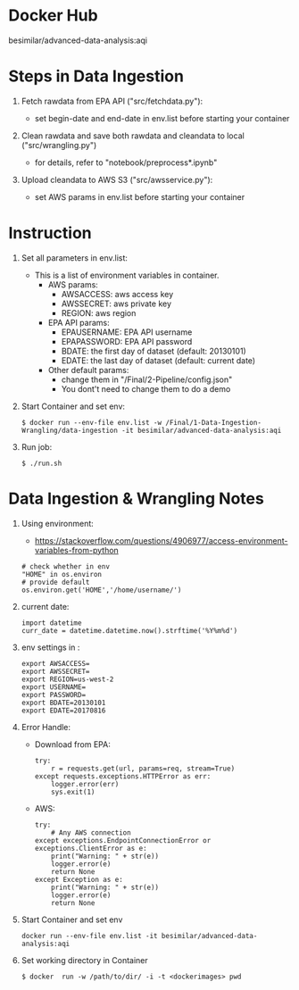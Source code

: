 # Docker Hub
besimilar/advanced-data-analysis:aqi

# Steps in Data Ingestion
1. Fetch rawdata from EPA API ("src/fetchdata.py"):
	* set begin-date and end-date in env.list before starting your container

2. Clean rawdata and save both rawdata and cleandata to local ("src/wrangling.py")
	* for details, refer to "notebook/preprocess*.ipynb"

3. Upload cleandata to AWS S3 ("src/awsservice.py"):
	* set AWS params in env.list before starting your container

# Instruction
1. Set all parameters in env.list: 
	* This is a list of environment variables in container.
		* AWS params: 
			* AWSACCESS: aws access key
			* AWSSECRET: aws private key
			* REGION: aws region
		* EPA API params: 
			* EPAUSERNAME: EPA API username
			* EPAPASSWORD: EPA API password
			* BDATE: the first day of dataset (default: 20130101)
			* EDATE: the last day of dataset (default: current date)
		* Other default params:
			* change them in "/Final/2-Pipeline/config.json"
			* You dont't need to change them to do a demo

2. Start Container and set env:
	```
	$ docker run --env-file env.list -w /Final/1-Data-Ingestion-Wrangling/data-ingestion -it besimilar/advanced-data-analysis:aqi
	``` 
	
3. Run job:
	```
	$ ./run.sh
	```

# Data Ingestion & Wrangling Notes
1. Using environment: 
	* https://stackoverflow.com/questions/4906977/access-environment-variables-from-python
	```
	# check whether in env
	"HOME" in os.environ
	# provide default 
	os.environ.get('HOME','/home/username/')
	```

2. current date:
	```
	import datetime
	curr_date = datetime.datetime.now().strftime('%Y%m%d')

	```

3. env settings in :
	```
	export AWSACCESS=
	export AWSSECRET=
	export REGION=us-west-2
	export USERNAME=
	export PASSWORD=
	export BDATE=20130101
	export EDATE=20170816
	```

4. Error Handle:
	* Download from EPA:
		```
		try:
        	r = requests.get(url, params=req, stream=True)
		except requests.exceptions.HTTPError as err:
        	logger.error(err)
        	sys.exit(1)
		```
	* AWS:
		```
		try:
			# Any AWS connection
		except exceptions.EndpointConnectionError or exceptions.ClientError as e:
	        print("Warning: " + str(e))
	        logger.error(e)
	        return None
	    except Exception as e:
	        print("Warning: " + str(e))
	        logger.error(e)
	        return None
		```

5. Start Container and set env
	```
	docker run --env-file env.list -it besimilar/advanced-data-analysis:aqi
	```

6. Set working directory in Container
	```
	$ docker  run -w /path/to/dir/ -i -t <dockerimages> pwd
	```





